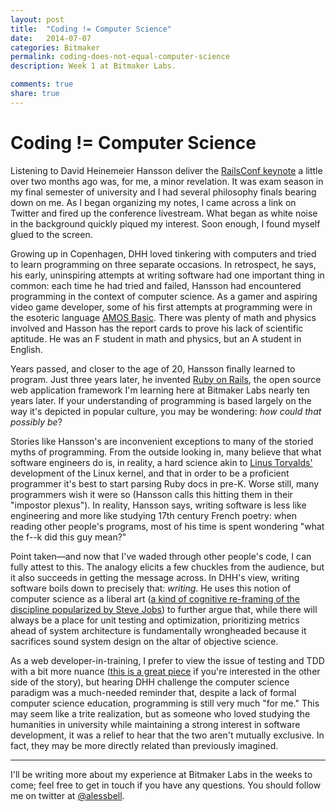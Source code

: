 ```yaml
---
layout: post
title:  "Coding != Computer Science"
date:   2014-07-07
categories: Bitmaker
permalink: coding-does-not-equal-computer-science
description: Week 1 at Bitmaker Labs.

comments: true
share: true
---
```

# Coding != Computer Science

Listening to David Heinemeier Hansson deliver the [RailsConf keynote](https://www.youtube.com/watch?v=9LfmrkyP81M) a little over two months ago was, for me, a minor revelation. It was exam season in my final semester of university and I had several philosophy finals bearing down on me. As I began organizing my notes, I came across a link on Twitter and fired up the conference livestream. What began as white noise in the background quickly piqued my interest. Soon enough, I found myself glued to the screen.

Growing up in Copenhagen, DHH loved tinkering with computers and tried to learn programming on three separate occasions. In retrospect, he says, his early, uninspiring attempts at writing software had one important thing in common: each time he had tried and failed, Hansson had encountered programming in the context of computer science. As a gamer and aspiring video game developer, some of his first attempts at programming were in the esoteric language [AMOS Basic](http://en.wikipedia.org/wiki/BASIC). There was plenty of math and physics involved and Hasson has the report cards to prove his lack of scientific aptitude. He was an F student in math and physics, but an A student in English.

Years passed, and closer to the age of 20, Hansson finally learned to program. Just three years later, he invented [Ruby on Rails](http://rubyonrails.org/), the open source web application framework I'm learning here at Bitmaker Labs nearly ten years later. If your understanding of programming is based largely on the way it's depicted in popular culture, you may be wondering: *how could that possibly be*?

Stories like Hansson's are inconvenient exceptions to many of the storied myths of programming. From the outside looking in, many believe that what software engineers do is, in reality, a hard science akin to [Linus Torvalds'](http://en.wikipedia.org/wiki/Linus_Torvalds) development of the Linux kernel, and that in order to be a proficient programmer it's best to start parsing Ruby docs in pre-K. Worse still, many programmers wish it were so (Hansson calls this hitting them in their "impostor plexus"). In reality, Hansson says, writing software is less like engineering and more like studying 17th century French poetry: when reading other people's programs, most of his time is spent wondering "what the f--k did this guy mean?"

Point taken—and now that I've waded through other people's code, I can fully attest to this. The analogy elicits a few chuckles from the audience, but it also succeeds in getting the message across. In DHH's view, writing software boils down to precisely that: *writing*. He uses this notion of computer science as a liberal art ([a kind of cognitive re-framing of the discipline popularized by Steve Jobs](https://www.youtube.com/watch?v=IY7EsTnUSxY)) to further argue that, while there will always be a place for unit testing and optimization, prioritizing metrics ahead of system architecture is fundamentally wrongheaded because it sacrifices sound system design on the altar of objective science.

As a web developer-in-training, I prefer to view the issue of testing and TDD with a bit more nuance ([this is a great piece](https://www.destroyallsoftware.com/blog/2014/tdd-straw-men-and-rhetoric) if you're interested in the other side of the story), but hearing DHH challenge the computer science paradigm was a much-needed reminder that, despite a lack of formal computer science education, programming is still very much "for me." This may seem like a trite realization, but as someone who loved studying the humanities in university while maintaining a strong interest in software development, it was a relief to hear that the two aren't mutually exclusive. In fact, they may be more directly related than previously imagined.

***
I'll be writing more about my experience at Bitmaker Labs in the weeks to come; feel free to get in touch if you have any questions. You should follow me on twitter at [@alessbell](http://www.twitter.com/alessbell).